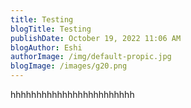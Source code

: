 ```yaml
---
title: Testing
blogTitle: Testing
publishDate: October 19, 2022 11:06 AM
blogAuthor: Eshi
authorImage: /img/default-propic.jpg
blogImage: /images/g20.png
---
```

h﻿hhhhhhhhhhhhhhhhhhhhhhh